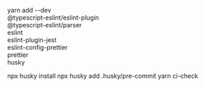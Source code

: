 yarn add --dev \
  @typescript-eslint/eslint-plugin \
  @typescript-eslint/parser \
  eslint \
  eslint-plugin-jest \
  eslint-config-prettier \
  prettier \
  husky

npx husky install
npx husky add .husky/pre-commit yarn ci-check
